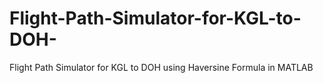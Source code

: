 # Flight-Path-Simulator-for-KGL-to-DOH-
Flight Path Simulator for KGL to DOH using Haversine Formula in MATLAB
